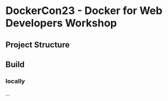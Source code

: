 # DockerCon23 - Docker for Web Developers Workshop

## Project Structure

## Build

### locally
... 
